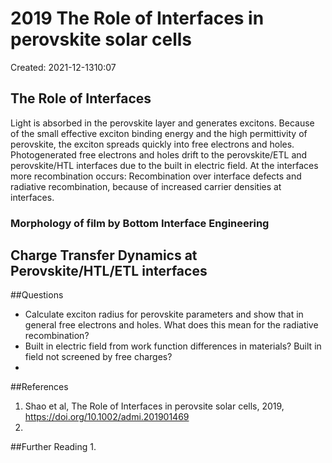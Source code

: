 # 2019 The Role of Interfaces in perovskite solar cells
Created: 2021-12-1310:07

## The Role of Interfaces

Light is absorbed in the perovskite layer and generates excitons. Because of the small effective exciton binding energy and the high permittivity of perovskite, the exciton spreads quickly into free electrons and holes. Photogenerated free electrons and holes drift to the perovskite/ETL and perovskite/HTL interfaces due to the built in electric field.
At the interfaces more recombination occurs: Recombination over interface defects and radiative recombination, because of increased carrier densities at interfaces.

### Morphology of film by Bottom Interface Engineering

## Charge Transfer Dynamics at Perovskite/HTL/ETL interfaces



##Questions 
- Calculate exciton radius for perovskite parameters and show that in general free electrons and holes. What does this mean for the radiative recombination?
- Built in electric field from work function differences in materials? Built in field not screened by free charges?
- 
##References
1. Shao et al, The Role of Interfaces in perovsite solar cells, 2019, https://doi.org/10.1002/admi.201901469
2. 
##Further Reading
1. 